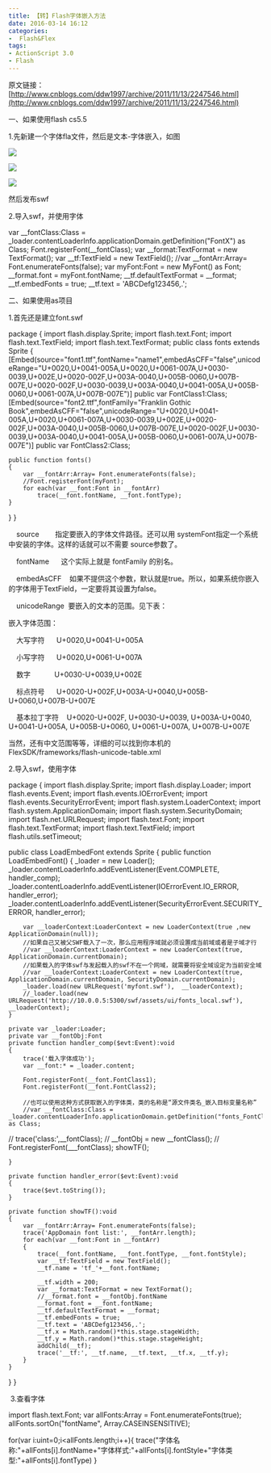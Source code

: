 ```yaml
---
title: 【转】Flash字体嵌入方法
date: 2016-03-14 16:12
categories:
-  Flash&Flex
tags:
- ActionScript 3.0
- Flash
---
```

<!-- more -->
<div id="sina_keyword_ad_area2" class="articalContent   newfont_family">


原文链接：[http://www.cnblogs.com/ddw1997/archive/2011/11/13/2247546.html](http://www.cnblogs.com/ddw1997/archive/2011/11/13/2247546.html)

一、如果使用flash cs5.5  


1.先新建一个字体fla文件，然后是文本-字体嵌入，如图  

![](http://images.cnblogs.com/cnblogs_com/ddw1997/img/name.PNG)  


![](http://images.cnblogs.com/cnblogs_com/ddw1997/img/as.PNG)  


![](http://images.cnblogs.com/cnblogs_com/ddw1997/img/lib.PNG)  


然后发布swf  

2.导入swf，并使用字体  

var __fontClass:Class = _loader.contentLoaderInfo.applicationDomain.getDefinition("FontX") as Class;
Font.registerFont(__fontClass);
var __format:TextFormat = new TextFormat();
var __tf:TextField = new TextField();
//var __fontArr:Array= Font.enumerateFonts(false);
var myFont:Font = new MyFont() as Font;
__format.font = myFont.fontName;
__tf.defaultTextFormat = __format;
__tf.embedFonts = true;
__tf.text = 'ABCDefg123456,.';


二、如果使用as项目  


1.首先还是建立font.swf  

package
{
import flash.display.Sprite;
import flash.text.Font;
import flash.text.TextField;
import flash.text.TextFormat;
public class fonts extends Sprite
{
    [Embed(source="font1.ttf",fontName="name1",embedAsCFF="false",unicodeRange="U+0020,U+0041-005A,U+0020,U+0061-007A,U+0030-0039,U+002E,U+0020-002F,U+003A-0040,U+005B-0060,U+007B-007E,U+0020-002F,U+0030-0039,U+003A-0040,U+0041-005A,U+005B-0060,U+0061-007A,U+007B-007E")]
    public var FontClass1:Class;
    [Embed(source="font2.ttf",fontFamily="Franklin Gothic Book",embedAsCFF="false",unicodeRange="U+0020,U+0041-005A,U+0020,U+0061-007A,U+0030-0039,U+002E,U+0020-002F,U+003A-0040,U+005B-0060,U+007B-007E,U+0020-002F,U+0030-0039,U+003A-0040,U+0041-005A,U+005B-0060,U+0061-007A,U+007B-007E")]
    public var FontClass2:Class;

    public function fonts()
    {
        var __fontArr:Array= Font.enumerateFonts(false);
        //Font.registerFont(myFont);
        for each(var __font:Font in __fontArr)
            trace(__font.fontName, __font.fontType);
    }
}
}


    source        指定要嵌入的字体文件路径。还可以用 systemFont指定一个系统中安装的字体。这样的话就可以不需要 source参数了。  

    fontName      这个实际上就是 fontFamily 的别名。  

    embedAsCFF    如果不提供这个参数，默认就是true。所以，如果系统你嵌入的字体用于TextField，一定要将其设置为false。  

    unicodeRange  要嵌入的文本的范围。见下表：  


嵌入字体范围：  


    大写字符      U+0020,U+0041-U+005A  

    小写字符      U+0020,U+0061-U+007A  

    数字            U+0030-U+0039,U+002E  

    标点符号      U+0020-U+002F,U+003A-U+0040,U+005B-U+0060,U+007B-U+007E  

    基本拉丁字符    U+0020-U+002F, U+0030-U+0039, U+003A-U+0040, U+0041-U+005A, U+005B-U+0060, U+0061-U+007A, U+007B-U+007E  


当然，还有中文范围等等，详细的可以找到你本机的 FlexSDK/frameworks/flash-unicode-table.xml  


2.导入swf，使用字体  

package
{
import flash.display.Sprite;
import flash.display.Loader;
import flash.events.Event;
import flash.events.IOErrorEvent;
import flash.events.SecurityErrorEvent;
import flash.system.LoaderContext;
import flash.system.ApplicationDomain;
import flash.system.SecurityDomain;
import flash.net.URLRequest;
import flash.text.Font;
import flash.text.TextFormat;
import flash.text.TextField;
import flash.utils.setTimeout;

public class LoadEmbedFont extends Sprite
{
    public function LoadEmbedFont()
    {
        _loader = new Loader();
        _loader.contentLoaderInfo.addEventListener(Event.COMPLETE, handler_comp);
        _loader.contentLoaderInfo.addEventListener(IOErrorEvent.IO_ERROR, handler_error);
        _loader.contentLoaderInfo.addEventListener(SecurityErrorEvent.SECURITY_ERROR, handler_error);

        var __loaderContext:LoaderContext = new LoaderContext(true ,new ApplicationDomain(null));
        //如果自己又被父SWF载入了一次，那么应用程序域就必须设置成当前域或者是子域才行
        //var __loaderContext:LoaderContext = new LoaderContext(true, ApplicationDomain.currentDomain);
        //如果载入的字体swf与发起载入的swf不在一个网域，就需要将安全域设定为当前安全域
        //var __loaderContext:LoaderContext = new LoaderContext(true, ApplicationDomain.currentDomain, SecurityDomain.currentDomain);
        _loader.load(new URLRequest('myfont.swf'),  __loaderContext);
        //_loader.load(new URLRequest('http://10.0.0.5:5300/swf/assets/ui/fonts_local.swf'),  __loaderContext);
    }

    private var _loader:Loader;
    private var __fontObj:Font
    private function handler_comp($evt:Event):void
    {
        trace('载入字体成功');
        var __font:* = _loader.content;

        Font.registerFont(__font.FontClass1);
        Font.registerFont(__font.FontClass2);

        //也可以使用这种方式获取嵌入的字体类，类的名称是“源文件类名_嵌入目标变量名称”
        //var __fontClass:Class = _loader.contentLoaderInfo.applicationDomain.getDefinition("fonts_FontClass1") as Class;
//        trace('class:',__fontClass);
//        __fontObj = new __fontClass();
//        Font.registerFont(___fontClass);
        showTF();
        
    }

    private function handler_error($evt:Event):void
    {
        trace($evt.toString());
    }

    private function showTF():void
    {
        var __fontArr:Array= Font.enumerateFonts(false);
        trace('AppDomain font list:', __fontArr.length);
        for each(var __font:Font in __fontArr)
        {
            trace(__font.fontName, __font.fontType, __font.fontStyle);
            var __tf:TextField = new TextField();
            __tf.name = 'tf_'+__font.fontName;

            __tf.width = 200;
            var __format:TextFormat = new TextFormat();
            //__format.font = __fontObj.fontName
            __format.font = __font.fontName;
            __tf.defaultTextFormat = __format;
            __tf.embedFonts = true;
            __tf.text = 'ABCDefg123456,.';
            __tf.x = Math.random()*this.stage.stageWidth;
            __tf.y = Math.random()*this.stage.stageHeight;
            addChild(__tf);
            trace('__tf:', __tf.name, __tf.text, __tf.x, __tf.y);
        }
    }
}
}


 3.查看字体  

import flash.text.Font;
var allFonts:Array = Font.enumerateFonts(true);
allFonts.sortOn("fontName", Array.CASEINSENSITIVE);

for(var i:uint=0;i<allFonts.length;i++){
        trace("字体名称:"+allFonts[i].fontName+"字体样式:"+allFonts[i].fontStyle+"字体类型:"+allFonts[i].fontType)
}

</div>
